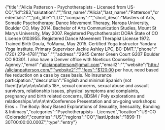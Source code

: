 {"title":"Alicia Patterson - Psychotherapists - Licensed from US-CO","id":283,"salutation":"","first_name":"Alicia","last_name":"Patterson","credentials":"","job_title":"LLC","company":"","short_desc":"Masters of Arts, Somatic Psychotherapy: Dance Movement Therapy, Naropa University, Boulder CO, May 2014.  Bachelor of Arts Communication Studies, Mount St Marys University, May 2007. Registered Psychotherapist DORA State of CO License 0103955. Registered Dance Movement Therapist License 1972. Trained Birth Doula, YoMama, May 2015. Certified Yoga Instructor Yandara Yoga Institute. Primary Supervisor Jackie Ashley LPC, BC-DMT.","phone":"(720) 279-4781","fax":"","address":"2945 Center Green Court G207 Boulder CO 80301. I also have a Denver office with Noeticus Counseling Agency.","email":"alicianpatterson@gmail.com","email2":"","website":"http://alicianpatterson.com/","website2":"","fees":"$120.00 per hour, need based fee reduction on a case by case basis. No insurance participation.","description":"English and minimal Spanish (not fluent)\n\n\n\n\nAdults 18+, sexual concerns, sexual abuse and assault survivors, relationship issues, physical symptoms and complaints, pregnancy and birth related concerns, BDSM / Poly explorations and relationships.\n\n\n\n\nConference Presentation and on-going workshops: Eros + The Body: Body Based Explorations of Sexuality, Sensuality, Bonding & Intimacy","categories":"Psychotherapists - Licensed","location":"US-CO (Colorado)","countries":"US","regions":"CO","lastUpdate":"1899-11-30T00:00:00.000Z","type":"entry"}
